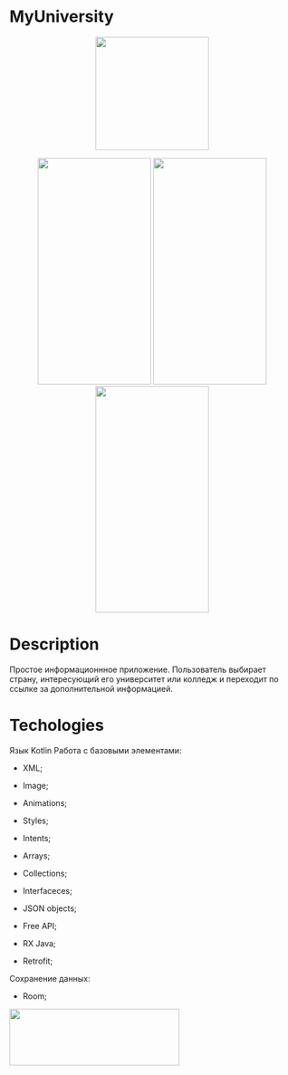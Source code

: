 # MyUniversity

<p align="center">
  <img src="https://i.imgur.com/RSwYauw.png" width="200" height ="200">
</p>

<p align="center">
   <img src="https://i.imgur.com/bBKLm7z.jpg" width="200" height ="400">
   <img src="https://i.imgur.com/1Fst35G.jpg" width="200" height ="400">
   <img src="https://i.imgur.com/ysvxWTD.jpg" width="200" height ="400">
</p>

# Description

Простое информационнное приложение. Пользователь выбирает
страну, интересующий его университет или колледж и переходит по ссылке 
за дополнительной информацией.

# Techologies

Язык Kotlin
Работа с базовыми элементами:
- XML;
- Image;
- Animations;
- Styles;
- Intents;

- Arrays;
- Collections;
- Interfaceces;

- JSON objects;
- Free API;
- RX Java;
- Retrofit;

Сохранение данных:
- Room;
  
  
[<img src="https://i.imgur.com/xEhOUii.png" width="300" height ="100" >](https://play.google.com/store/apps/details?id=com.myuniversityapp&hl=ru&gl=US)
